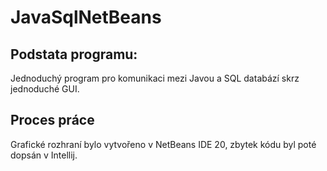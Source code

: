 # JavaSqlNetBeans
## Podstata programu:
Jednoduchý program pro komunikaci mezi Javou a SQL databází skrz jednoduché GUI.
## Proces práce
Grafické rozhraní bylo vytvořeno v NetBeans IDE 20, zbytek kódu byl poté dopsán v Intellij.
